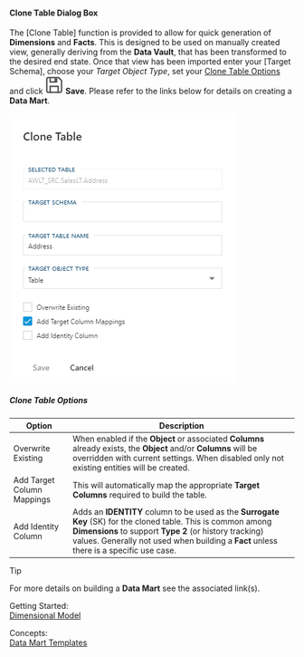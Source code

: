 #### Clone Table Dialog Box

The [Clone Table] function is provided to allow for quick generation of **Dimensions** and **Facts**.  This is designed to be used on manually created view, generally deriving from the **Data Vault**, that has been transformed to the desired end state.  Once that view has been imported enter your [Target Schema], choose your *Target Object Type*, set your [Clone Table Options](#clone-table-options) and click <img class="icon-inline" src="images/svg-icons/save.svg" /> **Save**.  Please refer to the links below for details on creating a **Data Mart**.

![Clone Table Dialog Box -mtb-20-image](images/bimlflex-app-dialog-clone-table.png "Clone Table Dialog Box")

##### Clone Table Options

| Option                     | Description |
| -------------------------- | ----------- |
| Overwrite Existing         | When enabled if the **Object** or associated **Columns** already exists, the **Object** and/or **Columns** will be overridden with current settings.  When disabled only not existing entities will be created. |
| Add Target Column Mappings | This will automatically map the appropriate **Target Columns** required to build the table. |
| Add Identity Column        | Adds an **IDENTITY** column to be used as the **Surrogate Key** (SK) for the cloned table.  This is common among **Dimensions** to support **Type 2** (or history tracking) values.  Generally not used when building a **Fact** unless there is a specific use case. |

> [!TIP]
> For more details on building a **Data Mart** see the associated link(s).  
>
> Getting Started:  
> [Dimensional Model](../getting-started/dimensional-model.md)
>
> Concepts:  
> [Data Mart Templates](../concepts/data-mart-templates.md)
